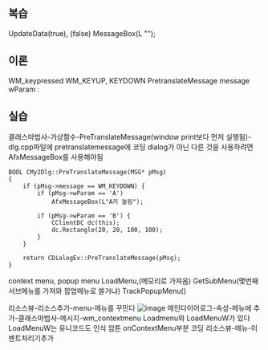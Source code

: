 ## 복습
UpdateData(true), (false)
MessageBox(L "");
## 이론
WM_keypressed
WM_KEYUP, KEYDOWN
PretranslateMessage
message
wParam : 
## 실습  
  
클래스마법사-가상함수-PreTranslateMessage(window print보다 먼저 실행됨)-dlg.cpp파일에 pretranslatemessage에 코딩
dialog가 아닌 다른 것을 사용하려면 AfxMessageBox를 사용해야됨
```MFC
BOOL CMy2Dlg::PreTranslateMessage(MSG* pMsg)
{
	if (pMsg->message == WM_KEYDOWN) {
		if (pMsg->wParam == 'A')
			AfxMessageBox(L"A키 눌림");

		if (pMsg->wParam == 'B') {
			CClientDC dc(this);
			dc.Rectangle(20, 20, 100, 100);
		}
	}

	return CDialogEx::PreTranslateMessage(pMsg);
}
```
  
context menu, popup menu
LoadMenu,(메모리로 가져옴)
GetSubMenu(몇번째 서브메뉴를 가져와 팝업메뉴로 쓸거냐)
TrackPopupMenu()
  
리소스뷰-리소스추가-menu-메뉴를 꾸민다
![image](https://github.com/gryrryfh/visual-programming/assets/50912987/02a238e6-6fb4-44d1-90bc-982aa4a3b3e5)
메인다이어로그-속성-메뉴에 추가-클래스마법사-메시지-wm_contextmenu
Loadmenu와 LoadMenuW가 있다 LoadMenuW는 유니코드도 인식 암튼 onContextMenu부분 코딩
리소스뷰-메뉴-이벤트처리기추가


